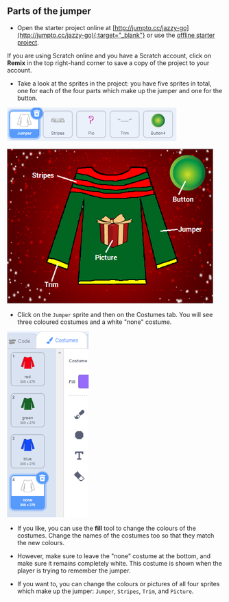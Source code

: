 ## Parts of the jumper

+ Open the starter project online at [http://jumpto.cc/jazzy-go](http://jumpto.cc/jazzy-go){:target="_blank"} or use the [offline starter project](https://rpf.io/p/en/jazzy-jumpers-go).

If you are using Scratch online and you have a Scratch account, click on **Remix** in the top right-hand corner to save a copy of the project to your account.

+ Take a look at the sprites in the project: you have five sprites in total, one for each of the four parts which make up the jumper and one for the button.

![Jumper sprites](images/jumper-sprites.png)

![Label the jumper](images/label-jumper.png)

+ Click on the `Jumper` sprite and then on the Costumes tab. You will see three coloured costumes and a white "none" costume.

![Jumper costumes](images/jumper-costumes.png)

+ If you like, you can use the **fill** tool to change the colours of the costumes. Change the names of the costumes too so that they match the new colours.

+ However, make sure to leave the "none" costume at the bottom, and make sure it remains completely white. This costume is shown when the player is trying to remember the jumper.

+ If you want to, you can change the colours or pictures of all four sprites which make up the jumper: `Jumper`, `Stripes`, `Trim`, and `Picture`.
